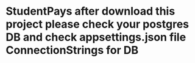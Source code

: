 # StudentPays  after download this project please check your postgres DB and check appsettings.json file ConnectionStrings for DB
